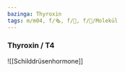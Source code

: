 ```yaml
---
bazinga: Thyroxin
tags: m/m04, f/🗞️, f/🧪, f/🧪/Molekül
---
```

### Thyroxin / T4
![[Schilddrüsenhormone]]